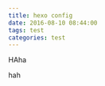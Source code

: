 ```yaml
---
title: hexo config
date: 2016-08-10 08:44:00
tags: test
categories: test
---
```

HAha
<!-- more -->
hah

